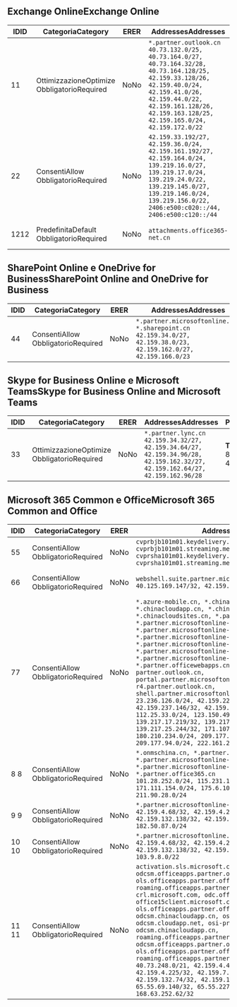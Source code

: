 <!--THIS FILE IS AUTOMATICALLY GENERATED. MANUAL CHANGES WILL BE OVERWRITTEN.-->
<!--Please contact the Office 365 Endpoints team with any questions.-->
<!--China endpoints version 2019062800-->
<!--File generated 2019-06-28 11:00:13.7496-->

## <a name="exchange-online"></a><span data-ttu-id="bc6e7-101">Exchange Online</span><span class="sxs-lookup"><span data-stu-id="bc6e7-101">Exchange Online</span></span>

<span data-ttu-id="bc6e7-102">ID</span><span class="sxs-lookup"><span data-stu-id="bc6e7-102">ID</span></span> | <span data-ttu-id="bc6e7-103">Categoria</span><span class="sxs-lookup"><span data-stu-id="bc6e7-103">Category</span></span> | <span data-ttu-id="bc6e7-104">ER</span><span class="sxs-lookup"><span data-stu-id="bc6e7-104">ER</span></span> | <span data-ttu-id="bc6e7-105">Addresses</span><span class="sxs-lookup"><span data-stu-id="bc6e7-105">Addresses</span></span> | <span data-ttu-id="bc6e7-106">Porte</span><span class="sxs-lookup"><span data-stu-id="bc6e7-106">Ports</span></span>
-- | -------------------- | -- | --------------------------------------------------------------------------------------------------------------------------------------------------------------------------------------------------------------------------------------- | ------------------------
<span data-ttu-id="bc6e7-107">1</span><span class="sxs-lookup"><span data-stu-id="bc6e7-107">1</span></span> | <span data-ttu-id="bc6e7-108">Ottimizzazione</span><span class="sxs-lookup"><span data-stu-id="bc6e7-108">Optimize</span></span><BR><span data-ttu-id="bc6e7-109">Obbligatorio</span><span class="sxs-lookup"><span data-stu-id="bc6e7-109">Required</span></span> | <span data-ttu-id="bc6e7-110">No</span><span class="sxs-lookup"><span data-stu-id="bc6e7-110">No</span></span> | `*.partner.outlook.cn`<BR>`40.73.132.0/25, 40.73.164.0/27, 40.73.164.32/28, 40.73.164.128/25, 42.159.33.128/26, 42.159.40.0/24, 42.159.41.0/26, 42.159.44.0/22, 42.159.161.128/26, 42.159.163.128/25, 42.159.165.0/24, 42.159.172.0/22` | <span data-ttu-id="bc6e7-111">**TCP:** 443, 80</span><span class="sxs-lookup"><span data-stu-id="bc6e7-111">**TCP:** 443, 80</span></span>
<span data-ttu-id="bc6e7-112">2</span><span class="sxs-lookup"><span data-stu-id="bc6e7-112">2</span></span> | <span data-ttu-id="bc6e7-113">Consenti</span><span class="sxs-lookup"><span data-stu-id="bc6e7-113">Allow</span></span><BR><span data-ttu-id="bc6e7-114">Obbligatorio</span><span class="sxs-lookup"><span data-stu-id="bc6e7-114">Required</span></span> | <span data-ttu-id="bc6e7-115">No</span><span class="sxs-lookup"><span data-stu-id="bc6e7-115">No</span></span> | `42.159.33.192/27, 42.159.36.0/24, 42.159.161.192/27, 42.159.164.0/24, 139.219.16.0/27, 139.219.17.0/24, 139.219.24.0/22, 139.219.145.0/27, 139.219.146.0/24, 139.219.156.0/22, 2406:e500:c020::/44, 2406:e500:c120::/44` | <span data-ttu-id="bc6e7-116">**TCP:** 25, 443, 53, 80</span><span class="sxs-lookup"><span data-stu-id="bc6e7-116">**TCP:** 25, 443, 53, 80</span></span>
<span data-ttu-id="bc6e7-117">12</span><span class="sxs-lookup"><span data-stu-id="bc6e7-117">12</span></span> | <span data-ttu-id="bc6e7-118">Predefinita</span><span class="sxs-lookup"><span data-stu-id="bc6e7-118">Default</span></span><BR><span data-ttu-id="bc6e7-119">Obbligatorio</span><span class="sxs-lookup"><span data-stu-id="bc6e7-119">Required</span></span> | <span data-ttu-id="bc6e7-120">No</span><span class="sxs-lookup"><span data-stu-id="bc6e7-120">No</span></span> | `attachments.office365-net.cn` | <span data-ttu-id="bc6e7-121">**TCP:** 443, 80</span><span class="sxs-lookup"><span data-stu-id="bc6e7-121">**TCP:** 443, 80</span></span>

## <a name="sharepoint-online-and-onedrive-for-business"></a><span data-ttu-id="bc6e7-122">SharePoint Online e OneDrive for Business</span><span class="sxs-lookup"><span data-stu-id="bc6e7-122">SharePoint Online and OneDrive for Business</span></span>

<span data-ttu-id="bc6e7-123">ID</span><span class="sxs-lookup"><span data-stu-id="bc6e7-123">ID</span></span> | <span data-ttu-id="bc6e7-124">Categoria</span><span class="sxs-lookup"><span data-stu-id="bc6e7-124">Category</span></span> | <span data-ttu-id="bc6e7-125">ER</span><span class="sxs-lookup"><span data-stu-id="bc6e7-125">ER</span></span> | <span data-ttu-id="bc6e7-126">Addresses</span><span class="sxs-lookup"><span data-stu-id="bc6e7-126">Addresses</span></span> | <span data-ttu-id="bc6e7-127">Porte</span><span class="sxs-lookup"><span data-stu-id="bc6e7-127">Ports</span></span>
-- | ----------------- | -- | --------------------------------------------------------------------------------------------------------------------- | ----------------
<span data-ttu-id="bc6e7-128">4</span><span class="sxs-lookup"><span data-stu-id="bc6e7-128">4</span></span> | <span data-ttu-id="bc6e7-129">Consenti</span><span class="sxs-lookup"><span data-stu-id="bc6e7-129">Allow</span></span><BR><span data-ttu-id="bc6e7-130">Obbligatorio</span><span class="sxs-lookup"><span data-stu-id="bc6e7-130">Required</span></span> | <span data-ttu-id="bc6e7-131">No</span><span class="sxs-lookup"><span data-stu-id="bc6e7-131">No</span></span> | `*.partner.microsoftonline.cn, *.sharepoint.cn`<BR>`42.159.34.0/27, 42.159.38.0/23, 42.159.162.0/27, 42.159.166.0/23` | <span data-ttu-id="bc6e7-132">**TCP:** 443, 80</span><span class="sxs-lookup"><span data-stu-id="bc6e7-132">**TCP:** 443, 80</span></span>

## <a name="skype-for-business-online-and-microsoft-teams"></a><span data-ttu-id="bc6e7-133">Skype for Business Online e Microsoft Teams</span><span class="sxs-lookup"><span data-stu-id="bc6e7-133">Skype for Business Online and Microsoft Teams</span></span>

<span data-ttu-id="bc6e7-134">ID</span><span class="sxs-lookup"><span data-stu-id="bc6e7-134">ID</span></span> | <span data-ttu-id="bc6e7-135">Categoria</span><span class="sxs-lookup"><span data-stu-id="bc6e7-135">Category</span></span> | <span data-ttu-id="bc6e7-136">ER</span><span class="sxs-lookup"><span data-stu-id="bc6e7-136">ER</span></span> | <span data-ttu-id="bc6e7-137">Addresses</span><span class="sxs-lookup"><span data-stu-id="bc6e7-137">Addresses</span></span> | <span data-ttu-id="bc6e7-138">Porte</span><span class="sxs-lookup"><span data-stu-id="bc6e7-138">Ports</span></span>
-- | -------------------- | -- | -------------------------------------------------------------------------------------------------------------------------------- | ----------------
<span data-ttu-id="bc6e7-139">3</span><span class="sxs-lookup"><span data-stu-id="bc6e7-139">3</span></span> | <span data-ttu-id="bc6e7-140">Ottimizzazione</span><span class="sxs-lookup"><span data-stu-id="bc6e7-140">Optimize</span></span><BR><span data-ttu-id="bc6e7-141">Obbligatorio</span><span class="sxs-lookup"><span data-stu-id="bc6e7-141">Required</span></span> | <span data-ttu-id="bc6e7-142">No</span><span class="sxs-lookup"><span data-stu-id="bc6e7-142">No</span></span> | `*.partner.lync.cn`<BR>`42.159.34.32/27, 42.159.34.64/27, 42.159.34.96/28, 42.159.162.32/27, 42.159.162.64/27, 42.159.162.96/28` | <span data-ttu-id="bc6e7-143">**TCP:** 443, 80</span><span class="sxs-lookup"><span data-stu-id="bc6e7-143">**TCP:** 443, 80</span></span>

## <a name="microsoft-365-common-and-office"></a><span data-ttu-id="bc6e7-144">Microsoft 365 Common e Office</span><span class="sxs-lookup"><span data-stu-id="bc6e7-144">Microsoft 365 Common and Office</span></span> 

<span data-ttu-id="bc6e7-145">ID</span><span class="sxs-lookup"><span data-stu-id="bc6e7-145">ID</span></span> | <span data-ttu-id="bc6e7-146">Categoria</span><span class="sxs-lookup"><span data-stu-id="bc6e7-146">Category</span></span> | <span data-ttu-id="bc6e7-147">ER</span><span class="sxs-lookup"><span data-stu-id="bc6e7-147">ER</span></span> | <span data-ttu-id="bc6e7-148">Addresses</span><span class="sxs-lookup"><span data-stu-id="bc6e7-148">Addresses</span></span> | <span data-ttu-id="bc6e7-149">Porte</span><span class="sxs-lookup"><span data-stu-id="bc6e7-149">Ports</span></span>
-- | ----------------- | -- | ---------------------------------------------------------------------------------------------------------------------------------------------------------------------------------------------------------------------------------------------------------------------------------------------------------------------------------------------------------------------------------------------------------------------------------------------------------------------------------------------------------------------------------------------------------------------------------------------------------------------------------------------------------------------------------------------------------------------------------------------------------------------------------------------------------------------------------------------------------------------------------------------------------------------- | ----------------
<span data-ttu-id="bc6e7-150">5</span><span class="sxs-lookup"><span data-stu-id="bc6e7-150">5</span></span> | <span data-ttu-id="bc6e7-151">Consenti</span><span class="sxs-lookup"><span data-stu-id="bc6e7-151">Allow</span></span><BR><span data-ttu-id="bc6e7-152">Obbligatorio</span><span class="sxs-lookup"><span data-stu-id="bc6e7-152">Required</span></span> | <span data-ttu-id="bc6e7-153">No</span><span class="sxs-lookup"><span data-stu-id="bc6e7-153">No</span></span> | `cvprbjb101m01.keydelivery.mediaservices.chinacloudapi.cn, cvprbjb101m01.streaming.mediaservices.chinacloudapi.cn, cvprsha101m01.keydelivery.mediaservices.chinacloudapi.cn, cvprsha101m01.streaming.mediaservices.chinacloudapi.cn` | <span data-ttu-id="bc6e7-154">**TCP:** 443, 80</span><span class="sxs-lookup"><span data-stu-id="bc6e7-154">**TCP:** 443, 80</span></span>
<span data-ttu-id="bc6e7-155">6</span><span class="sxs-lookup"><span data-stu-id="bc6e7-155">6</span></span> | <span data-ttu-id="bc6e7-156">Consenti</span><span class="sxs-lookup"><span data-stu-id="bc6e7-156">Allow</span></span><BR><span data-ttu-id="bc6e7-157">Obbligatorio</span><span class="sxs-lookup"><span data-stu-id="bc6e7-157">Required</span></span> | <span data-ttu-id="bc6e7-158">No</span><span class="sxs-lookup"><span data-stu-id="bc6e7-158">No</span></span> | `webshell.suite.partner.microsoftonline.cn`<BR>`40.125.169.147/32, 42.159.201.24/32` | <span data-ttu-id="bc6e7-159">**TCP:** 443, 80</span><span class="sxs-lookup"><span data-stu-id="bc6e7-159">**TCP:** 443, 80</span></span>
<span data-ttu-id="bc6e7-160">7</span><span class="sxs-lookup"><span data-stu-id="bc6e7-160">7</span></span> | <span data-ttu-id="bc6e7-161">Consenti</span><span class="sxs-lookup"><span data-stu-id="bc6e7-161">Allow</span></span><BR><span data-ttu-id="bc6e7-162">Obbligatorio</span><span class="sxs-lookup"><span data-stu-id="bc6e7-162">Required</span></span> | <span data-ttu-id="bc6e7-163">No</span><span class="sxs-lookup"><span data-stu-id="bc6e7-163">No</span></span> | `*.azure-mobile.cn, *.chinacloudapi.cn, *.chinacloudapp.cn, *.chinacloud-mobile.cn, *.chinacloudsites.cn, *.partner.microsoftonline-m.cn, *.partner.microsoftonline-m.net.cn, *.partner.microsoftonline-m-i.cn, *.partner.microsoftonline-m-i.net.cn, *.partner.microsoftonline-p.net.cn, *.partner.microsoftonline-p-i.cn, *.partner.microsoftonline-p-i.net.cn, *.partner.officewebapps.cn, *.windowsazure.cn, partner.outlook.cn, portal.partner.microsoftonline.cdnsvc.com, r4.partner.outlook.cn, shell.partner.microsoftonline.cdnsvc.com`<BR>`23.236.126.0/24, 42.159.224.122/32, 42.159.233.91/32, 42.159.237.146/32, 42.159.238.120/32, 58.68.168.0/24, 112.25.33.0/24, 123.150.49.0/24, 125.65.247.0/24, 139.217.17.219/32, 139.217.19.156/32, 139.217.21.3/32, 139.217.25.244/32, 171.107.84.0/24, 180.210.232.0/24, 180.210.234.0/24, 209.177.86.0/24, 209.177.90.0/24, 209.177.94.0/24, 222.161.226.0/24` | <span data-ttu-id="bc6e7-164">**TCP:** 443, 80</span><span class="sxs-lookup"><span data-stu-id="bc6e7-164">**TCP:** 443, 80</span></span>
<span data-ttu-id="bc6e7-165">8 </span><span class="sxs-lookup"><span data-stu-id="bc6e7-165">8</span></span> | <span data-ttu-id="bc6e7-166">Consenti</span><span class="sxs-lookup"><span data-stu-id="bc6e7-166">Allow</span></span><BR><span data-ttu-id="bc6e7-167">Obbligatorio</span><span class="sxs-lookup"><span data-stu-id="bc6e7-167">Required</span></span> | <span data-ttu-id="bc6e7-168">No</span><span class="sxs-lookup"><span data-stu-id="bc6e7-168">No</span></span> | `*.onmschina.cn, *.partner.microsoftonline.net.cn, *.partner.microsoftonline-i.cn, *.partner.microsoftonline-i.net.cn, *.partner.office365.cn`<BR>`101.28.252.0/24, 115.231.150.0/24, 123.235.32.0/24, 171.111.154.0/24, 175.6.10.0/24, 180.210.229.0/24, 211.90.28.0/24` | <span data-ttu-id="bc6e7-169">**TCP:** 443, 80</span><span class="sxs-lookup"><span data-stu-id="bc6e7-169">**TCP:** 443, 80</span></span>
<span data-ttu-id="bc6e7-170">9 </span><span class="sxs-lookup"><span data-stu-id="bc6e7-170">9</span></span> | <span data-ttu-id="bc6e7-171">Consenti</span><span class="sxs-lookup"><span data-stu-id="bc6e7-171">Allow</span></span><BR><span data-ttu-id="bc6e7-172">Obbligatorio</span><span class="sxs-lookup"><span data-stu-id="bc6e7-172">Required</span></span> | <span data-ttu-id="bc6e7-173">No</span><span class="sxs-lookup"><span data-stu-id="bc6e7-173">No</span></span> | `*.partner.microsoftonline-p.cn`<BR>`42.159.4.68/32, 42.159.4.200/32, 42.159.7.156/32, 42.159.132.138/32, 42.159.133.17/32, 42.159.135.78/32, 182.50.87.0/24` | <span data-ttu-id="bc6e7-174">**TCP:** 443, 80</span><span class="sxs-lookup"><span data-stu-id="bc6e7-174">**TCP:** 443, 80</span></span>
<span data-ttu-id="bc6e7-175">10 </span><span class="sxs-lookup"><span data-stu-id="bc6e7-175">10</span></span> | <span data-ttu-id="bc6e7-176">Consenti</span><span class="sxs-lookup"><span data-stu-id="bc6e7-176">Allow</span></span><BR><span data-ttu-id="bc6e7-177">Obbligatorio</span><span class="sxs-lookup"><span data-stu-id="bc6e7-177">Required</span></span> | <span data-ttu-id="bc6e7-178">No</span><span class="sxs-lookup"><span data-stu-id="bc6e7-178">No</span></span> | `*.partner.microsoftonline.cn`<BR>`42.159.4.68/32, 42.159.4.200/32, 42.159.7.156/32, 42.159.132.138/32, 42.159.133.17/32, 42.159.135.78/32, 103.9.8.0/22` | <span data-ttu-id="bc6e7-179">**TCP:** 443, 80</span><span class="sxs-lookup"><span data-stu-id="bc6e7-179">**TCP:** 443, 80</span></span>
<span data-ttu-id="bc6e7-180">11 </span><span class="sxs-lookup"><span data-stu-id="bc6e7-180">11</span></span> | <span data-ttu-id="bc6e7-181">Consenti</span><span class="sxs-lookup"><span data-stu-id="bc6e7-181">Allow</span></span><BR><span data-ttu-id="bc6e7-182">Obbligatorio</span><span class="sxs-lookup"><span data-stu-id="bc6e7-182">Required</span></span> | <span data-ttu-id="bc6e7-183">No</span><span class="sxs-lookup"><span data-stu-id="bc6e7-183">No</span></span> | `activation.sls.microsoft.com, bjb-odcsm.officeapps.partner.office365.cn, bjb-ols.officeapps.partner.office365.cn, bjb-roaming.officeapps.partner.office365.cn, crl.microsoft.com, odc.officeapps.live.com, office15client.microsoft.com, officecdn.microsoft.com, ols.officeapps.partner.office365.cn, osi-prod-bjb01-odcsm.chinacloudapp.cn, osiprod-scus01-odcsm.cloudapp.net, osi-prod-sha01-odcsm.chinacloudapp.cn, roaming.officeapps.partner.office365.cn, sha-odcsm.officeapps.partner.office365.cn, sha-ols.officeapps.partner.office365.cn, sha-roaming.officeapps.partner.office365.cn`<BR>`40.73.248.0/21, 42.159.4.45/32, 42.159.4.50/32, 42.159.4.225/32, 42.159.7.13/32, 42.159.132.73/32, 42.159.132.74/32, 42.159.132.75/32, 65.52.98.231/32, 65.55.69.140/32, 65.55.227.140/32, 70.37.81.47/32, 168.63.252.62/32` | <span data-ttu-id="bc6e7-184">**TCP:** 443, 80</span><span class="sxs-lookup"><span data-stu-id="bc6e7-184">**TCP:** 443, 80</span></span>
